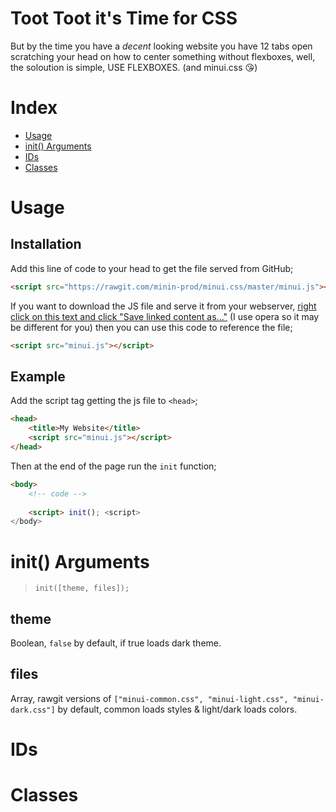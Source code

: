 # Toot Toot it's Time for CSS
But by the time you have a *decent* looking website you have 12 tabs open scratching your head on how to center something without flexboxes, well, the soloution is simple, USE FLEXBOXES. (and minui.css 😘)

# Index
- [Usage](#usage)
- [init() Arguments](#init-arguments)
- [IDs](#ids)
- [Classes](#classes)

# Usage
## Installation
Add this line of code to your head to get the file served from GitHub;
```html
<script src="https://rawgit.com/minin-prod/minui.css/master/minui.js"></script>
```

If you want to download the JS file and serve it from your webserver, [right click on this text and click "Save linked content as..."](https://raw.githubusercontent.com/minin-prod/minui.css/master/minui.js) (I use opera so it may be different for you) then you can use this code to reference the file;
```html
<script src="minui.js"></script>
```

## Example
Add the script tag getting the js file to `<head>`;
```html
<head>
	<title>My Website</title>
	<script src="minui.js"></script>
</head>
```

Then at the end of the page run the `init` function;
```html
<body>
	<!-- code -->
	
	<script> init(); <script>
</body>
```

# init() Arguments
> `init([theme, files]);`

## theme
Boolean, `false` by default, if true loads dark theme.

## files
Array, rawgit versions of `["minui-common.css", "minui-light.css", "minui-dark.css"]` by default, common loads styles & light/dark loads colors.

# IDs

# Classes
